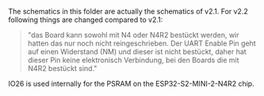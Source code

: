 The schematics in this folder are actually the schematics of v2.1. For v2.2 following things are changed compared to v2.1:

> "das Board kann sowohl mit N4 oder N4R2 bestückt werden, wir hatten das nur noch nicht reingeschrieben.
Der UART Enable Pin geht auf einen Widerstand (NM) und dieser ist nicht bestückt, daher hat dieser Pin keine elektronisch Verbindung, bei den Boards die mit N4R2 bestückt sind."

IO26 is used internally for the PSRAM on the ESP32-S2-MINI-2-N4R2 chip.